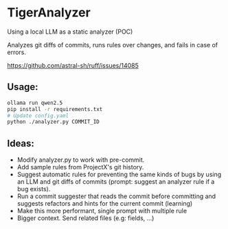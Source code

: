 # TigerAnalyzer
Using a local LLM as a static analyzer (POC)

Analyzes git diffs of commits, runs rules over changes, and fails in case of errors.

https://github.com/astral-sh/ruff/issues/14085

## Usage:
``` bash
ollama run qwen2.5
pip install -r requirements.txt
# Update config.yaml
python ./analyzer.py COMMIT_ID
```

## Ideas:
- Modify analyzer.py to work with pre-commit.
- Add sample rules from ProjectX's git history.
- Suggest automatic rules for preventing the same kinds of bugs by using an LLM and git diffs of commits (prompt: suggest an analyzer rule if a bug exists).
- Run a commit suggester that reads the commit before committing and suggests refactors and hints for the current commit (learning)
- Make this more performant, single prompt with multiple rule
- Bigger context. Send related files (e.g: fields, ...)
